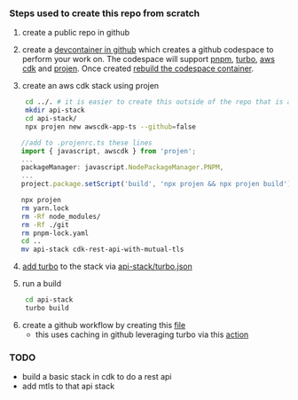 ### Steps used to create this repo from scratch
1) create a public repo in github

2) create a [devcontainer in github](https://docs.github.com/en/codespaces/setting-up-your-project-for-codespaces/adding-a-dev-container-configuration/introduction-to-dev-containers#using-a-predefined-dev-container-configuration) which creates a github codespace to perform your work on.  The codespace will support [pnpm](https://pnpm.io/), [turbo](https://turbo.build/), [aws cdk](https://aws.amazon.com/cdk/) and [projen](https://github.com/projen/projen). Once created [rebuild the codespace container](https://docs.github.com/en/codespaces/setting-up-your-project-for-codespaces/adding-a-dev-container-configuration/introduction-to-dev-containers#applying-configuration-changes-to-a-codespace).

3) create an aws cdk stack using projen
```bash
    cd ../. # it is easier to create this outside of the repo that is already associated with git, and then copy the folder back into the repo.
    mkdir api-stack
    cd api-stack/
    npx projen new awscdk-app-ts --github=false
 ```

 ```typescript   
    //add to .projenrc.ts these lines
    import { javascript, awscdk } from 'projen';
    ...
    packageManager: javascript.NodePackageManager.PNPM,
    ...
    project.package.setScript('build', 'npx projen && npx projen build');
 ```
 ```bash       
    npx projen
    rm yarn.lock
    rm -Rf node_modules/
    rm -Rf ./git
    rm pnpm-lock.yaml
    cd ..
    mv api-stack cdk-rest-api-with-mutual-tls
```

4) [add turbo](https://turbo.build/repo/docs/getting-started/add-to-project) to the stack via [api-stack/turbo.json](api-stack/turbo.json)

5) run a build 
```bash
    cd api-stack
    turbo build
```

6) create a github workflow by creating this [file](.github/workflows/ci.yml)
   - this uses caching in github leveraging turbo via this [action](https://github.com//dtinth/setup-github-actions-caching-for-turbo)
  
### TODO
- build a basic stack in cdk to do a rest api
- add mtls to that api stack

